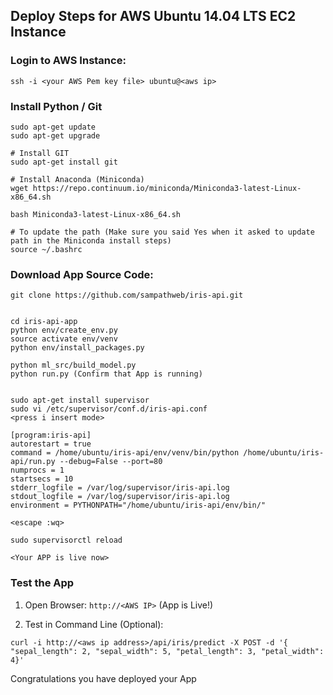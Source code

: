 ## Deploy Steps for AWS Ubuntu 14.04 LTS EC2 Instance

### Login to AWS Instance:

`ssh -i <your AWS Pem key file> ubuntu@<aws ip>`


### Install Python / Git

```
sudo apt-get update
sudo apt-get upgrade

# Install GIT
sudo apt-get install git

# Install Anaconda (Miniconda)
wget https://repo.continuum.io/miniconda/Miniconda3-latest-Linux-x86_64.sh

bash Miniconda3-latest-Linux-x86_64.sh

# To update the path (Make sure you said Yes when it asked to update path in the Miniconda install steps)
source ~/.bashrc
```

### Download App Source Code:

```
git clone https://github.com/sampathweb/iris-api.git


cd iris-api-app
python env/create_env.py
source activate env/venv
python env/install_packages.py

python ml_src/build_model.py
python run.py (Confirm that App is running)


sudo apt-get install supervisor
sudo vi /etc/supervisor/conf.d/iris-api.conf
<press i insert mode>

[program:iris-api]
autorestart = true
command = /home/ubuntu/iris-api/env/venv/bin/python /home/ubuntu/iris-api/run.py --debug=False --port=80
numprocs = 1
startsecs = 10
stderr_logfile = /var/log/supervisor/iris-api.log
stdout_logfile = /var/log/supervisor/iris-api.log
environment = PYTHONPATH="/home/ubuntu/iris-api/env/bin/"

<escape :wq>

sudo supervisorctl reload

<Your APP is live now>
```

### Test the App

1. Open Browser:  `http://<AWS IP>` (App is Live!)

2. Test in Command Line (Optional):

```
curl -i http://<aws ip address>/api/iris/predict -X POST -d '{ "sepal_length": 2, "sepal_width": 5, "petal_length": 3, "petal_width": 4}'
```

Congratulations you have deployed your App

